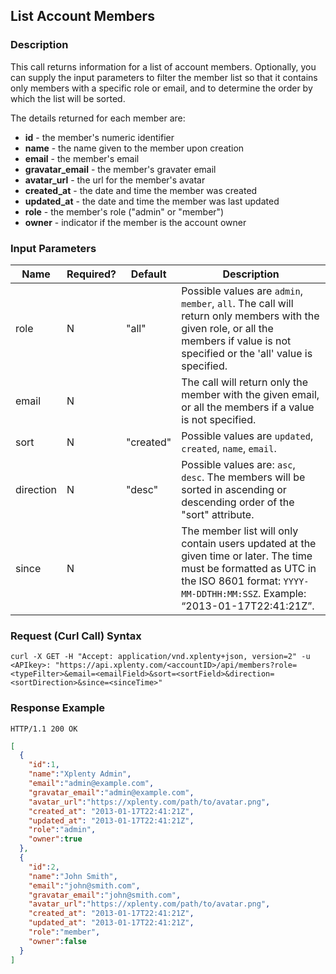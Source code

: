 ## List Account Members

### Description
This call returns information for a list of account members. Optionally, you can supply the input parameters to filter the member list so that it contains
only members with a specific role or email, and to determine the order by which the list will be sorted.

The details returned for each member are:

* **id** - the member's numeric identifier
* **name** - the name given to the member upon creation
* **email** - the member's email
* **gravatar_email** - the member's gravater email
* **avatar_url** - the url for the member's avatar
* **created_at** - the date and time the member was created
* **updated_at** - the date and time the member was last updated
* **role** - the member's role ("admin" or "member")
* **owner** - indicator if the member is the account owner

### Input Parameters

|Name|Required?|Default|Description|
|----|---------|-------|-----------|
role|N|"all" |Possible values are ```admin```, ```member```, ```all```. The call will return only members with the given role, or all the members if value is not specified or the 'all' value is specified.
email|N| |The call will return only the member with the given email, or all the members if a value is not specified.
sort|N|"created"|Possible values are  ```updated```, ```created```, ```name```, ```email```.
direction|N|"desc"|Possible values are: ```asc```, ```desc```. The members will be sorted in ascending or descending order of the "sort" attribute.
since|N| |The member list will only contain users updated at the given time or later. The time must be formatted as UTC in the ISO 8601 format: ```YYYY-MM-DDTHH:MM:SSZ```. Example: “2013-01-17T22:41:21Z”.

### Request (Curl Call) Syntax
```shell
curl -X GET -H "Accept: application/vnd.xplenty+json, version=2" -u <APIkey>: "https://api.xplenty.com/<accountID>/api/members?role=<typeFilter>&email=<emailField>&sort=<sortField>&direction=<sortDirection>&since=<sinceTime>"
```

### Response Example
```HTTP
HTTP/1.1 200 OK
```

```json
[
  {
    "id":1,
    "name":"Xplenty Admin",
    "email":"admin@example.com",
    "gravatar_email":"admin@example.com",
    "avatar_url":"https://xplenty.com/path/to/avatar.png",
    "created_at": "2013-01-17T22:41:21Z",
    "updated_at": "2013-01-17T22:41:21Z",
    "role":"admin",
    "owner":true
  },
  {
    "id":2,
    "name":"John Smith",
    "email":"john@smith.com",
    "gravatar_email":"john@smith.com",
    "avatar_url":"https://xplenty.com/path/to/avatar.png",
    "created_at": "2013-01-17T22:41:21Z",
    "updated_at": "2013-01-17T22:41:21Z",
    "role":"member",
    "owner":false
  }
]
```
